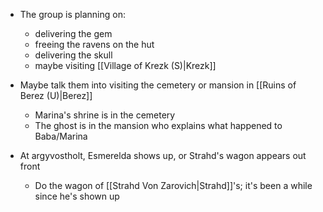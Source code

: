 - The group is planning on:
	- delivering the gem
	- freeing the ravens on the hut
	- delivering the skull
	- maybe visiting [[Village of Krezk (S)|Krezk]]
- Maybe talk them into visiting the cemetery or mansion in [[Ruins of Berez (U)|Berez]]
	- Marina's shrine is in the cemetery
	- The ghost is in the mansion who explains what happened to Baba/Marina

- At argyvostholt, Esmerelda shows up, or Strahd's wagon appears out front
	- Do the wagon of [[Strahd Von Zarovich|Strahd]]'s; it's been a while since he's shown up

